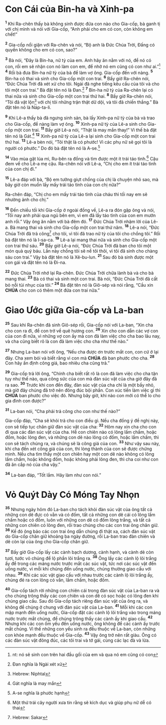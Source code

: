 # Con Cái của Bin-ha và Xinh-pa

<sup><b>1</b></sup> Khi Ra-chên thấy bà không sinh được đứa con nào cho Gia-cốp, bà ganh tị với chị mình và nói với Gia-cốp, “Anh phải cho em có con, còn không em chết!”

<sup><b>2</b></sup> Gia-cốp nổi giận với Ra-chên và nói, “Bộ anh là Đức Chúa Trời, Đấng có quyền không cho em có con, sao?”

<sup><b>3</b></sup> Bà nói, “Đây là Bin-ha, nữ tỳ của em. Anh hãy ăn nằm với nó, để nó có con, rồi em sẽ nhận con nó làm con em, để nhờ nó em cũng có con như ai.”[^1-e6ff503a-b876-44de-8209-82e416654ac9] <sup><b>4</b></sup> Rồi bà đưa Bin-ha nữ tỳ của bà để làm vợ ông. Gia-cốp đến với nàng. <sup><b>5</b></sup> Bin-ha có thai và sinh cho Gia-cốp một con trai. <sup><b>6</b></sup> Bấy giờ Ra-chên nói, “Đức Chúa Trời đã xét xử cho tôi. Ngài đã nghe tiếng kêu cầu của tôi và cho tôi một con trai.” Bà đặt tên nó là Đan.[^2-e6ff503a-b876-44de-8209-82e416654ac9] <sup><b>7</b></sup> Bin-ha nữ tỳ của Ra-chên lại có thai nữa và sinh cho Gia-cốp một con trai thứ hai. <sup><b>8</b></sup> Bấy giờ Ra-chên nói, “Tôi đã vật lộn[^3-e6ff503a-b876-44de-8209-82e416654ac9] với chị tôi những trận thật dữ dội, và tôi đã chiến thắng.” Bà đặt tên nó là Náp-ta-li.

<sup><b>9</b></sup> Khi Lê-a thấy bà đã ngưng sinh sản, bà lấy Xinh-pa nữ tỳ của bà và trao cho Gia-cốp, để nàng làm vợ ông. <sup><b>10</b></sup> Xinh-pa nữ tỳ của Lê-a sinh cho Gia-cốp một con trai. <sup><b>11</b></sup> Bấy giờ Lê-a nói, “Thật là may mắn thay!” Vì thế bà đặt tên nó là Gát.[^4-e6ff503a-b876-44de-8209-82e416654ac9] <sup><b>12</b></sup> Xinh-pa nữ tỳ của Lê-a lại sinh cho Gia-cốp một con trai thứ hai. <sup><b>13</b></sup> Lê-a bèn nói, “Tôi thật là có phước! Vì các phụ nữ sẽ gọi tôi là người có phước.” Do đó bà đặt tên nó là A-se.[^5-e6ff503a-b876-44de-8209-82e416654ac9]

<sup><b>14</b></sup> Vào mùa gặt lúa mì, Ru-bên ra đồng và tìm được một ít trái táo tình.[^6-e6ff503a-b876-44de-8209-82e416654ac9] Cậu đem về cho Lê-a mẹ cậu. Ra-chên nói với Lê-a, “Chị cho em ít trái táo tình của con chị đi.”

<sup><b>15</b></sup> Lê-a đáp với bà, “Bộ em tưởng giựt chồng của chị là chuyện nhỏ sao, mà bây giờ còn muốn lấy mấy trái táo tình của con chị nữa?”

Ra-chên đáp, “Chị cho em mấy trái táo tình của cháu thì tối nay em sẽ nhường ảnh cho chị.”

<sup><b>16</b></sup> Đến chiều tối khi Gia-cốp ở ngoài đồng về, Lê-a ra đón gặp ông và nói, “Tối nay anh phải qua ngủ bên em, vì em đã lấy táo tình của con em mướn anh rồi.” Vậy ông ăn nằm với bà đêm đó. <sup><b>17</b></sup> Đức Chúa Trời nhậm lời của Lê-a. Bà mang thai và sinh cho Gia-cốp một con trai thứ năm. <sup><b>18</b></sup> Lê-a nói, “Đức Chúa Trời đã trả công[^7-e6ff503a-b876-44de-8209-82e416654ac9] cho tôi, vì tôi đã trao nữ tỳ của tôi cho chồng tôi.” Rồi bà đặt tên nó là I-sa-ca. <sup><b>19</b></sup> Lê-a lại mang thai nữa và sinh cho Gia-cốp một con trai thứ sáu. <sup><b>20</b></sup> Bấy giờ Lê-a nói, “Đức Chúa Trời đã ban cho tôi một món quà quý báu. Lần này chồng tôi sẽ nể tôi thôi, vì tôi đã sinh cho chàng sáu con trai.” Vậy bà đặt tên nó là Xê-bu-lun. <sup><b>21</b></sup> Sau đó bà sinh được một con gái và đặt tên nó là Đi-na.

<sup><b>22</b></sup> Đức Chúa Trời nhớ lại Ra-chên. Đức Chúa Trời chữa lành bà và cho bà mang thai. <sup><b>23</b></sup> Bà có thai và sinh một con trai. Bà nói, “Đức Chúa Trời đã cất bỏ nỗi tủi nhục của tôi.” <sup><b>24</b></sup> Bà đặt tên nó là Giô-sép và nói rằng, “Cầu xin **CHÚA** cho con có thêm một đứa con trai nữa.”

# Giao Ước giữa Gia-cốp và La-ban

<sup><b>25</b></sup> Sau khi Ra-chên đã sinh Giô-sép rồi, Gia-cốp nói với La-ban, “Xin cha cho con ra đi, để con trở về quê hương con. <sup><b>26</b></sup> Xin cho con dẫn các vợ con của con đi nữa, vì những vợ con ấy mà con đã làm việc cho cha bao lâu nay, và cha cũng biết rõ là con đã làm việc cho cha như thế nào.”

<sup><b>27</b></sup> Nhưng La-ban nói với ông, “Nếu cha được ơn trước mắt con, con cứ ở lại đây. Cha xem bói và biết rằng vì con mà **CHÚA** đã ban phước cho cha. <sup><b>28</b></sup> Con hãy ấn định công giá, bao nhiêu cha cũng trả.”

<sup><b>29</b></sup> Gia-cốp trả lời ông, “Chính cha biết rất rõ là con đã làm việc cho cha tận tụy như thế nào, qua công sức của con mà đàn súc vật của cha giờ đây đã ra sao. <sup><b>30</b></sup> Trước khi con đến đây, đàn súc vật của cha chỉ là một bầy nhỏ, mà giờ đây chúng đã trở nên đông đúc bội phần. Con xúc tiến làm việc gì thì **CHÚA** ban phước cho việc đó. Nhưng bây giờ, khi nào con mới có thể lo cho gia đình con được?”

<sup><b>31</b></sup> La-ban nói, “Cha phải trả công cho con như thế nào?”

Gia-cốp đáp, “Cha sẽ khỏi trả cho con điều gì. Nếu cha đồng ý đề nghị này, con sẽ tiếp tục chăn giữ đàn súc vật của cha: <sup><b>32</b></sup> Hôm nay xin cha cho con đi qua các đàn súc vật của cha. Hễ con chiên nào có lông lấm chấm, hoặc đốm, hoặc lông đen, và những con dê nào lông có đốm, hoặc lấm chấm, thì con sẽ tách chúng ra, và chúng sẽ là công giá của con. <sup><b>33</b></sup> Như vậy sau này, khi cha đến xét công giá của con, thì lòng thành của con sẽ được chứng minh. Nếu cha tìm thấy một con chiên hay một con dê nào không có lông lấm chấm, hoặc không đốm, hoặc không phải lông đen, thì cha coi như con đã ăn cắp nó của cha vậy.”

<sup><b>34</b></sup> La-ban đáp, “Tốt lắm. Hãy làm như con nói.”

# Vỏ Quýt Dày Có Móng Tay Nhọn

<sup><b>35</b></sup> Nhưng ngày hôm đó La-ban cho tách khỏi đàn súc vật của ông tất cả những con dê đực có vằn và có đốm, tất cả những con dê cái có lông lấm chấm hoặc có đốm, luôn với những con dê có đốm lông trắng, và tất cả những con chiên có lông đen, rồi trao chúng cho các con trai ông chăn giữ. <sup><b>36</b></sup> Kế đó ông bảo các con trai ông dẫn chúng đi thật xa, cách đàn súc vật do Gia-cốp chăn giữ khoảng ba ngày đường, rồi La-ban trao đàn chiên và dê còn lại của ông cho Gia-cốp chăn giữ.

<sup><b>37</b></sup> Bấy giờ Gia-cốp lấy các cành bạch dương, cành hạnh, và cành dẻ còn tươi, tước vỏ chúng để lộ phần lõi trắng ra. <sup><b>38</b></sup> Ông lấy các cành lộ lõi trắng ấy để trong các máng nước trước mắt các súc vật, tức nơi các súc vật đến uống nước, vì mỗi khi chúng đến uống nước, chúng thường giao cấu với nhau. <sup><b>39</b></sup> Khi các súc vật giao cấu với nhau trước các cành lộ lõi trắng ấy, chúng đẻ ra con lông có vằn, lấm chấm, hoặc đốm.

<sup><b>40</b></sup> Gia-cốp tách rời những con chiên cái trong đàn súc vật của La-ban ra và cho chúng trông thấy các con chiên và con dê có sọc hoặc có lông đen khi chúng giao cấu. Sau đó Gia-cốp tách riêng đàn súc vật của ông ra, và không để chúng ở chung với đàn súc vật của La-ban. <sup><b>41</b></sup> Mỗi khi các con mập mạnh đến uống nước, Gia-cốp đặt các cành lộ lõi trắng vào trong máng nước trước mắt chúng, để chúng trông thấy các cành ấy khi giao cấu. <sup><b>42</b></sup> Nhưng khi các con ốm yếu đến uống nước, ông không để các cành ấy trước mắt chúng. Vì thế những con yếu sinh ra đều thuộc về La-ban, còn những con khỏe mạnh đều thuộc về Gia-cốp. <sup><b>43</b></sup> Vậy ông trở nên rất giàu. Ông có các đàn súc vật đông đúc, các tôi trai và tớ gái, cùng các lạc đà và lừa.

[^1-e6ff503a-b876-44de-8209-82e416654ac9]: nt: nó sẽ sinh con trên hai đầu gối của em và qua nó em cũng có con

[^2-e6ff503a-b876-44de-8209-82e416654ac9]: Đan nghĩa là Ngài xét xử

[^3-e6ff503a-b876-44de-8209-82e416654ac9]: Hebrew: Niphtal

[^4-e6ff503a-b876-44de-8209-82e416654ac9]: Gát nghĩa là may mắn

[^5-e6ff503a-b876-44de-8209-82e416654ac9]: A-se nghĩa là phước hạnh

[^6-e6ff503a-b876-44de-8209-82e416654ac9]: Một thứ trái cây người xưa tin rằng sẽ kích dục và giúp phụ nữ dễ có thai

[^7-e6ff503a-b876-44de-8209-82e416654ac9]: Hebrew: Sakar
